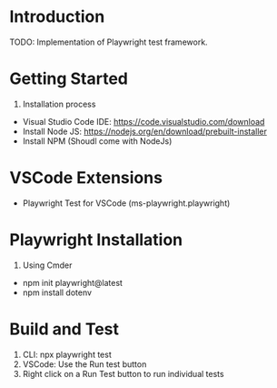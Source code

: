 # Introduction 
TODO: Implementation of Playwright test framework.

# Getting Started
1.	Installation process
- Visual Studio Code IDE: https://code.visualstudio.com/download
- Install Node JS: https://nodejs.org/en/download/prebuilt-installer
- Install NPM (Shoudl come with NodeJs)

# VSCode Extensions
- Playwright Test for VSCode (ms-playwright.playwright)

# Playwright Installation
1. Using Cmder
- npm init playwright@latest
- npm install dotenv

# Build and Test
1. CLI: npx playwright test
2. VSCode: Use the Run test button
3. Right click on a Run Test button to run individual tests